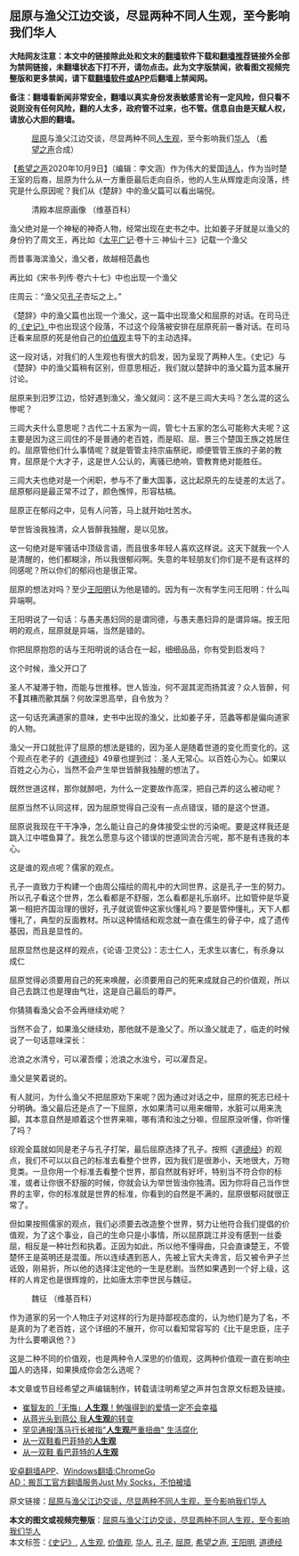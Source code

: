  <h2>屈原与渔父江边交谈，尽显两种不同人生观，至今影响我们华人</h2> <p class="notice"><b>大陆网友注意：本文中的链接除此处和文末的<a href="https://github.com/bannedbook/fanqiang" >翻墙</a>软件下载和<a href="https://github.com/killgcd/justmysocks/blob/master/README.md">翻墙推荐</a>链接外全部为禁网链接，未翻墙状态下打不开，请勿点击。此为文字版禁闻，欲看图文视频完整版和更多禁闻，请下载<a href="https://github.com/bannedbook/fanqiang">翻墙软件或APP</a>后翻墙上禁闻网。</p><p>备注：翻墙看新闻非常安全，翻墙以真实身份发表敏感言论有一定风险，但只看不说则没有任何风险，翻的人太多，政府管不过来，也不管。信息自由是天赋人权，请放心大胆的翻墙。</b></p>  <div class="entry"> <figure><figcaption><a href="https://www.bannedbook.org/bnews/tag/%e5%b1%88%e5%8e%9f/" class="st_tag internal_tag" rel="tag" title="标签 屈原 下的日志">屈原</a>与渔父江边交谈，尽显两种不同<a href="https://www.bannedbook.org/bnews/tag/%E4%BA%BA%E7%94%9F%E8%A7%82/" class="st_tag internal_tag" rel="tag" title="标签 人生观 下的日志">人生观</a>，至今影响我们<a href="https://www.bannedbook.org/bnews/tag/%e5%8d%8e%e4%ba%ba/" class="st_tag internal_tag" rel="tag" title="标签 华人 下的日志">华人</a>  （<a href="https://www.bannedbook.org/bnews/tag/%e5%b8%8c%e6%9c%9b%e4%b9%8b%e5%a3%b0/" class="st_tag internal_tag" rel="tag" title="标签 希望之声 下的日志">希望之声</a>合成）</figcaption></figure> <p>【<span class='wp_keywordlink_affiliate'><a href="https://www.soundofhope.org" title="希望之声" target="_blank">希望之声</a></span>2020年10月9日】（编辑：李文涵）作为伟大的爱国<span class='wp_keywordlink'><a href="https://www.bannedbook.org/forum11/topic295.html" title="禁片：诗人的悲歌" target="_blank">诗人</a></span>，作为当时楚王室的后裔，屈原为什么从一方重臣最后走向自杀，他的人生从辉煌走向没落，终究是什么原因呢？我们从《楚辞》中的渔父篇可以看出端倪。</p> <figure><figcaption>清殿本屈原画像  （维基百科）</figcaption></figure> <p>渔父绝对是一个神秘的神奇人物，经常出现在史书之中。比如姜子牙就是以渔父的身份钓了周文王，再比如《<span class='wp_keywordlink'><a href="https://www.bannedbook.org/forum24/topic4408.html" title="《太平广记》全500卷" target="_blank">太平广记</a></span>·卷十三·神仙十三》记载一个渔父</p> <p>而昔事海滨渔父，渔父者，故越相范蠡也</p> <p>再比如《宋书·列传·卷六十七》中也出现一个渔父</p> <p>庄周云：“渔父见<a href="https://www.bannedbook.org/bnews/tag/%e5%ad%94%e5%ad%90/" class="st_tag internal_tag" rel="tag" title="标签 孔子 下的日志">孔子</a>杏坛之上。”</p> <p></p> <p>《楚辞》中的渔父篇也出现一个渔父，这一篇中出现渔父和屈原的对话。在司马迁的<a href="https://www.bannedbook.org/bnews/tag/%e3%80%8a%e5%8f%b2%e8%ae%b0%e3%80%8b/" class="st_tag internal_tag" rel="tag" title="标签 《史记》 下的日志">《史记》</a>中也出现这个段落，不过这个段落被安排在屈原死前一番对话。在司马迁看来屈原的死是他自己的<a href="https://www.bannedbook.org/bnews/tag/%E4%BB%B7%E5%80%BC%E8%A7%82/" class="st_tag internal_tag" rel="tag" title="标签 价值观 下的日志">价值观</a>主导下的主动选择。</p> <p>这一段对话，对我们的人生观也有很大的启发，因为呈现了两种人生。《史记》与《楚辞》中的渔父篇稍有区别，但意思相近，我们就以楚辞中的渔父篇为蓝本展开讨论。</p> <p></p> <p>屈原来到汨罗江边，恰好遇到渔父，渔父就问：这不是三闾大夫吗？怎么混的这么惨呢？</p> <p></p>  <p>三闾大夫什么意思呢？古代二十五家为一闾，管七十五家的怎么可能称大夫呢？这主要是因为这三闾住的不是普通的老百姓，而是昭、屈、景三个楚国王族之姓居住的。屈原管他们什么事情呢？就是管管主持宗庙祭祀，顺便管管王族的子弟的教育，屈原是个大才子，这是世人公认的，离骚已绝响，管教育绝对能胜任。</p> <p></p> <p>三闾大夫也绝对是一个闲职，参与不了重大国事，这比起原先的左徒差的太远了。屈原郁闷是最正常不过了，颜色憔悴，形容枯槁。</p> <p>屈原正在郁闷之中，见有人问答，马上就开始吐苦水。</p> <p>举世皆浊我独清，众人皆醉我独醒，是以见放。</p> <p>这一句绝对是牢骚话中顶级言语，而且很多年轻人喜欢这样说。这天下就我一个人是清醒的，他们都糊涂，所以我很郁闷啊。失意的年轻朋友们你们是不是有这样的同感呢？所以你们的郁闷也是很正常。</p> <p>屈原的想法对吗？至少<a href="https://www.bannedbook.org/bnews/tag/%e7%8e%8b%e9%98%b3%e6%98%8e/" class="st_tag internal_tag" rel="tag" title="标签 王阳明 下的日志">王阳明</a>认为他是错的。因为有一次有学生问王阳明：什么叫异端啊。</p> <p>王阳明说了一句话：与愚夫愚妇同的是谓同德，与愚夫愚妇异的是谓异端。按王阳明的观点，屈原就是异端，当然是错的。</p> <p>你把屈原抱怨的话与王阳明说的话合在一起，细细品品，你有受到启发吗？</p> <p>这个时候，渔父开口了</p> <p>圣人不凝滞于物，而能与世推移。世人皆浊，何不淈其泥而扬其波？众人皆醉，何不𫗦其糟而歠其醨？何故深思高举，自令放为？</p>  <p>这一句话充满道家的意味，史书中出现的渔父，比如姜子牙，范蠡等都是偏向道家的人物。</p> <p>渔父一开口就批评了屈原的想法是错的，因为圣人是随着世道的变化而变化的。这个观点在老子的《<span class='wp_keywordlink'><a href="https://www.bannedbook.org/forum24/topic4832.html" title="《道德经》" target="_blank">道德经</a></span>》49章也提到过：.圣人无常心。以百姓心为心。如果以百姓之心为心，当然不会产生举世皆醉我独醒的想法了。</p> <p></p> <p>既然世道这样，那你就醉吧，为什么一定要故作高深，把自己弄的这么被动呢？</p> <p>屈原当然不认同这样，因为屈原觉得自己没有一点点错误，错的是这个世道。</p> <p>屈原说我现在干干净净，怎么能让自己的身体接受尘世的污染呢。要是这样我还是跳入江中喂鱼算了。我怎么愿意与这个错误的世道同流合污呢，那不是有违我的本心。</p> <p>这是谁的观点呢？儒家的观点。</p> <p>孔子一直致力于构建一个由周公描绘的周礼中的大同世界，这是孔子一生的努力。所以孔子看这个世界，怎么看都是不舒服，怎么看都是礼乐崩坏。比如管仲是华夏第一相把齐国治理的很好，孔子就说管仲这家伙懂礼吗？要是管仲懂礼，天下人都懂礼了，典型的反面教材。所以这种情结和观念就一直在儒生的骨子中，成了遗传基因，而且是显性的。</p> <p>屈原显然也是这样的观点，《论语·卫灵公》：志士仁人，无求生以害仁，有杀身以成仁</p> <p>屈原觉得必须要用自己的死来唤醒，必须要用自己的死来成就自己的价值观，所以自己去跳江也是理由气壮，这是自己最后的尊严。</p> <p>你猜猜看渔父会不会再继续劝呢？</p>  <p>当然不会了，如果渔父继续劝，那他就不是渔父了。所以渔父就走了，临走的时候说了一句话意味深长：</p> <p>沧浪之水清兮，可以濯吾缨；沧浪之水浊兮，可以濯吾足。</p> <p>渔父是笑着说的。</p> <p>有人就问，为什么渔父不把屈原劝下来呢？因为通过对话之中，屈原的死志已经十分明确。渔父最后还是点了一下屈原，水如果清可以用来帽带，水脏可以用来洗脚。其本意自然是顺着这个世界来嘛，哪有清和浊之分嘛，但屈原没听懂，你听懂了吗？</p> <p>综观全篇就如同是老子与孔子打架，最后屈原选择了孔子。按照《<a href="https://www.bannedbook.org/bnews/tag/%e9%81%93%e5%be%b7%e7%bb%8f/" class="st_tag internal_tag" rel="tag" title="标签 道德经 下的日志">道德经</a>》的观点，我们不可以以自己的标准去看整个世界，因为我们是很渺小，天地很大，万物竞类。一旦你用一个标准去看整个世界，那自然就有好坏，特别当不符合你的标准，或者让你很不舒服的时候，你就会认为举世皆浊你独清。因为你将自己当作世界的主宰，你的标准就是世界的标准，你看到的自然是不满的，屈原很郁闷就很正常了。</p> <p>但如果按照儒家的观点，我们必须要去改造整个世界，努力让他符合我们提倡的价值观，为了这个事业，自己的生命只是小事情，所以屈原跳江并没有感到一丝委屈，相反是一种壮烈和执着。正因为如此，所以他不懂得曲，只会直谏楚王，不管楚怀王是英明还是混蛋。所以连续遇到恶人，先被上官大夫谗言，后又被令尹子兰诋毁，刚易折，所以他的选择注定他的一生是悲剧。当然如果遇到一个好上级，这样的人肯定也是很辉煌的，比如唐太宗李世民与魏征。</p> <p></p> <figure><figcaption>魏征  （维基百科）</figcaption></figure> <p>作为道家的另一个人物庄子对这样的行为是持鄙视态度的，认为他们是为了名，不是真的为了老百姓，这个详细的不展开，你可以看知常容写的《比干是忠臣，庄子为什么要嘲讽他？》</p> <p>这是二种不同的价值观，也是两种令人深思的价值观，这两种价值观一直在影响<span class='wp_keywordlink_affiliate'><a href="https://www.bannedbook.org/" title="中国" target="_blank">中国</a></span>人的选择，如果换成你会怎么选呢？</p> <p>本文章或节目经希望之声编辑制作，转载请注明希望之声并包含原文标题及链接。</p> <ul class='op-related-articles' title='相关阅读'> <li><a href='https://www.bannedbook.org/bnews/yule/20200513/1327454.html' target='_blank'>崔智友的「无悔」<b>人生观</b>！勉强得到的爱情一定不会幸福</a></li> <li><a href='https://www.bannedbook.org/bnews/cbnews/20191231/1250975.html' target='_blank'>从蒋光头到蒋公 我<b>人生观</b>的转变</a></li> <li><a href='https://www.bannedbook.org/bnews/baitai/20191121/1227496.html' target='_blank'>罕见通报!落马行长被指"<b>人生观</b>严重扭曲" 生活腐化</a></li> <li><a href='https://www.bannedbook.org/bnews/baitai/20190916/1191677.html' target='_blank'>从一双鞋看巴菲特的<b>人生观</b></a></li> <li><a href='https://www.bannedbook.org/bnews/lifebaike/20190915/1191574.html' target='_blank'>从一双鞋 看巴菲特的<b>人生观</b></a></li> </ul> <p class="texttj"> <a href="https://github.com/bannedbook/fanqiang/wiki/%E7%A6%81%E9%97%BB%E7%BD%91%E5%AE%89%E5%8D%93%E7%BF%BB%E5%A2%99%E6%96%B0%E9%97%BBAPP" target="_blank">安卓翻墙APP</a>、<a href="https://github.com/bannedbook/fanqiang/wiki/Chrome%E4%B8%80%E9%94%AE%E7%BF%BB%E5%A2%99%E5%8C%85" target="_blank">Windows翻墙:ChromeGo</a><br/> <a href="https://github.com/killgcd/justmysocks/blob/master/README.md" target="_blank">AD：搬瓦工官方翻墙服务Just My Socks，不怕被墙</a> </p><p>原文链接：<a class="src_link"  href="https://www.soundofhope.org/post/428431" target="_blank">屈原与渔父江边交谈，尽显两种不同人生观，至今影响我们华人</a></p> <a name='sharetosocial'></a>       <div><b>本文的图文或视频完整版</b>：<a href='https://www.bannedbook.org/bnews/comments/20201009/1410817.html'>屈原与渔父江边交谈，尽显两种不同人生观，至今影响我们华人</a></div>  </div><!--END ENTRY--> <div class="postfooter"> <div>本文标签：<a href="https://www.bannedbook.org/bnews/tag/%e3%80%8a%e5%8f%b2%e8%ae%b0%e3%80%8b/" rel="tag">《史记》</a>, <a href="https://www.bannedbook.org/bnews/tag/%E4%BA%BA%E7%94%9F%E8%A7%82/" rel="tag">人生观</a>, <a href="https://www.bannedbook.org/bnews/tag/%E4%BB%B7%E5%80%BC%E8%A7%82/" rel="tag">价值观</a>, <a href="https://www.bannedbook.org/bnews/tag/%e5%8d%8e%e4%ba%ba/" rel="tag">华人</a>, <a href="https://www.bannedbook.org/bnews/tag/%e5%ad%94%e5%ad%90/" rel="tag">孔子</a>, <a href="https://www.bannedbook.org/bnews/tag/%e5%b1%88%e5%8e%9f/" rel="tag">屈原</a>, <a href="https://www.bannedbook.org/bnews/tag/%e5%b8%8c%e6%9c%9b%e4%b9%8b%e5%a3%b0/" rel="tag">希望之声</a>, <a href="https://www.bannedbook.org/bnews/tag/%e7%8e%8b%e9%98%b3%e6%98%8e/" rel="tag">王阳明</a>, <a href="https://www.bannedbook.org/bnews/tag/%e9%81%93%e5%be%b7%e7%bb%8f/" rel="tag">道德经</a></div>  </div><!--END POSTFOOTER--> 
